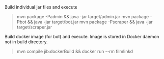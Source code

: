 Build individual jar files and execute
> mvn package -Padmin && java -jar target/admin.jar
> mvn package -Pbot && java -jar target/bot.jar
> mvn package -Pscraper && java -jar target/scraper.jar

Build docker image (for bot) and execute. Image is stored in Docker daemon not in build directory.
> mvn compile jib:dockerBuild && docker run --rm filmlinkd

